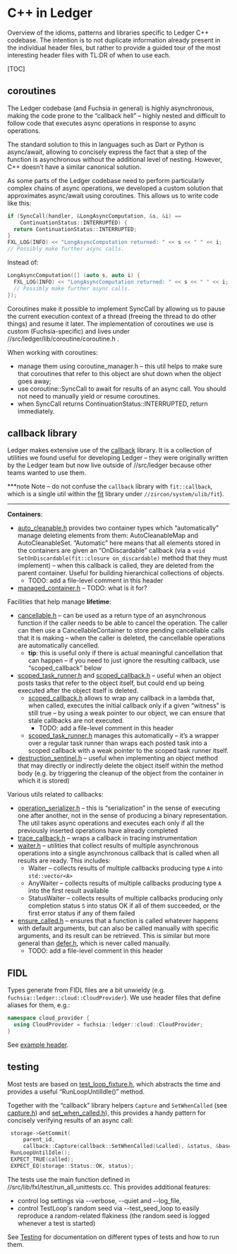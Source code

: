 # C++ in Ledger

Overview of the idioms, patterns and libraries specific to Ledger C++ codebase.
The intention is to not duplicate information already present in the individual
header files, but rather to provide a guided tour of the most interesting header
files with TL:DR of when to use each.

[TOC]

## coroutines

The Ledger codebase (and Fuchsia in general) is highly asynchronous, making the code
prone to the “callback hell” – highly nested and difficult to follow code that
executes async operations in response to async operations.

The standard solution to this in languages such as Dart or Python is
async/await, allowing to concisely express the fact that a step of the function
is asynchronous without the additional level of nesting. However, C++ doesn’t
have a similar canonical solution.

As some parts of the Ledger codebase need to perform particularly complex chains of
async operations, we developed a custom solution that approximates async/await
using coroutines. This allows us to write code like this:


```cpp
if (SyncCall(handler, &LongAsyncComputation, &s, &i) ==
    ContinuationStatus::INTERRUPTED) {
  return ContinuationStatus::INTERRUPTED;
}
FXL_LOG(INFO) << "LongAsyncComputation returned: " << s << " " << i;
// Possibly make further async calls.
```

Instead of:

```cpp
LongAsyncComputation([] (auto s, auto i) {
  FXL_LOG(INFO) << "LongAsyncComputation returned: " << s << " " << i;
  // Possibly make further async calls.
});
```


Coroutines make it possible to implement SyncCall by allowing us to pause the
current execution context of a thread (freeing the thread to do other things)
and resume it later. The implementation of coroutines we use is custom
(Fuchsia-specific) and lives under //src/ledger/lib/coroutine/coroutine.h .

When working with coroutines:

*   manage them using coroutine_manager.h – this util helps to make sure that
    coroutines that refer to this object are shut down when the object goes
    away;
*   use coroutine::SyncCall to await for results of an async call. You should
    not need to manually yield or resume coroutines.
*   when SyncCall returns ContinuationStatus::INTERRUPTED, return immediately.

## callback library

Ledger makes extensive use of the [callback] library. It is a collection of
utilities we found useful for developing Ledger – they were originally written
by the Ledger team but now live outside of //src/ledger because other teams
wanted to use them.

***note
Note – do not confuse the `callback` library with `fit::callback`, which is
a single util within the [fit] library under `//zircon/system/ulib/fit`).
***

**Containers**:

*   [auto_cleanable.h] provides two container types which “automatically” manage
    deleting elements from them: AutoCleanableMap and AutoCleanableSet.
    “Automatic” here means that all elements stored in the containers are given
    an “OnDiscardable” callback (via a
    `void SetOnDiscardable(fit::closure on_discardable)` method that they must
    implement) – when this callback is called, they are deleted from the parent
    container. Useful for building hierarchical collections of objects.
    *   TODO: add a file-level comment in this header
*   [managed_container.h] – TODO: what is it for?

Facilities that help manage **lifetime**:

*   [cancellable.h] – can be used as a return type of an asynchronous function
    if the caller needs to be able to cancel the operation. The caller can then
    use a CancellableContainer to store pending cancellable calls that it is
    making – when the caller is deleted, the cancellable operations are
    automatically cancelled.
    *   **tip**: this is useful only if there is actual meaningful cancellation
        that can happen – if you need to just ignore the resulting callback, use
        “scoped_callback” below
*   [scoped_task_runner.h] and [scoped_callback.h] – useful when an object posts
    tasks that refer to the object itself, but could end up being executed after
    the object itself is deleted.
    *   [scoped_callback.h] allows to wrap any callback in a lambda that, when
        called, executes the initial callback only if a given “witness” is still
        true – by using a weak pointer to our object, we can ensure that stale
        callbacks are not executed.
        *   TODO: add a file-level comment in this header
    *   [scoped_task_runner.h] manages this automatically – it’s a wrapper over
        a regular task runner than wraps each posted task into a scoped callback
        with a weak pointer to the scoped task runner itself.
*   [destruction_sentinel.h] – useful when implementing an object method that
    may directly or indirectly delete the object itself within the method body
    (e.g. by triggering the cleanup of the object from the container in which it
    is stored)

Various utils related to callbacks:

*   [operation_serializer.h] – this is “serialization” in the sense of executing
    one after another, not in the sense of producing a binary representation.
    The util takes async operations and executes each only if all the previously
    inserted operations have already completed
*   [trace_callback.h] – wraps a callback in tracing instrumentation
*   [waiter.h] – utilities that collect results of multiple asynchronous
    operations into a single asynchronous callback that is called when all
    results are ready. This includes:
    *   Waiter – collects results of multiple callbacks producing type `A` into
        `std::vector<A>`
    *   AnyWaiter – collects results of multiple callbacks producing type `A`
        into the first result available
    *   StatusWaiter – collects results of multiple callbacks producing only
        completion status `S` into status OK if all of them succeeded, or the
        first error status if any of them failed
*   [ensure_called.h] – ensures that a function is called whatever happens with
    default arguments, but can also be called manually with specific arguments,
    and its result can be retrieved. This is similar but more general than
    [defer.h], which is never called manually.
    *   TODO: add a file-level comment in this header

## FIDL

Types generate from FIDL files are a bit unwieldy (e.g.
`fuchsia::ledger::cloud::CloudProvider`). We use header files that define
aliases for them, e.g.:

```cpp
namespace cloud_provider {
  using CloudProvider = fuchsia::ledger::cloud::CloudProvider;
}
```

See [example header](/src/ledger/bin/fidl/include/types.h).

## testing

Most tests are based on [test_loop_fixture.h], which abstracts the time and
provides a useful “RunLoopUntilIdle()” method.

Together with the “callback” library helpers `Capture` and `SetWhenCalled` (see
[capture.h]) and [set_when_called.h]), this provides a handy pattern for
concisely verifying results of an async call:


```cpp
 storage->GetCommit(
     parent_id,
     callback::Capture(callback::SetWhenCalled(&called), &status, &base));
 RunLoopUntilIdle();
 EXPECT_TRUE(called);
 EXPECT_EQ(storage::Status::OK, status);
```

The tests use the main function defined in
//src/lib/fxl/test/run_all_unittests.cc. This provides additional features:

*   control log settings via --verbose, --quiet and --log_file,
*   control TestLoop's random seed via --test_seed_loop to easily reproduce a
    random-related flakiness (the random seed is logged whenever a test is
    started)

See [Testing](testing.md) for documentation on different types of tests and how
to run them.

[auto_cleanable.h]: /src/lib/callback/auto_cleanable.h
[callback]: /src/lib/callback
[cancellable.h]: /src/lib/callback/cancellable.h
[capture.h]: /src/lib/callback/capture.h
[defer.h]: /zircon/system/ulib/fit/include/lib/fit/defer.h
[destruction_sentinel.h]: /src/lib/callback/destruction_sentinel.h
[ensure_called.h]: /src/lib/callback/ensure_called.h
[fit]: /zircon/system/ulib/fit
[managed_container.h]: /src/lib/callback/managed_container.h
[operation_serializer.h]: /src/lib/callback/operation_serializer.h
[scoped_callback.h]: /src/lib/callback/scoped_callback.h
[scoped_task_runner.h]: /src/lib/callback/scoped_task_runner.h
[scoped_task_runner.h]: /src/lib/callback/scoped_task_runner.h
[set_when_called.h]: /src/lib/callback/set_when_called.h
[test_loop_fixture.h]: /garnet/public/lib/gtest/test_loop_fixture.h
[trace_callback.h]: /src/lib/callback/trace_callback.h
[waiter.h]: /src/lib/callback/waiter.h
